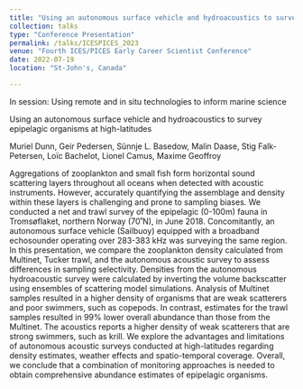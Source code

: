 ```yaml
---
title: "Using an autonomous surface vehicle and hydroacoustics to survey epipelagic organisms at high-latitudes"
collection: talks
type: "Conference Presentation"
permalink: /talks/ICESPICES_2023
venue: "Fourth ICES/PICES Early Career Scientist Conference"
date: 2022-07-19
location: "St-John's, Canada"

---
```

In session: ​Using remote and in ​situ technologies to inform marine science 

Using an autonomous surface vehicle and hydroacoustics to survey epipelagic organisms at high-latitudes

Muriel Dunn, Geir Pedersen, Sünnje L. Basedow, Malin Daase, Stig Falk-Petersen, Loïc Bachelot, Lionel Camus, Maxime Geoffroy

Aggregations of zooplankton and small fish form horizontal sound scattering layers throughout all oceans when detected with acoustic instruments. However, accurately quantifying the assemblage and density within these layers is challenging and prone to sampling biases. We conducted a net and trawl survey of the epipelagic (0-100m) fauna in Tromsøflaket, northern Norway (70˚N), in June 2018. Concomitantly, an autonomous surface vehicle (Sailbuoy) equipped with a broadband echosounder operating over 283-383 kHz was surveying the same region. In this presentation, we compare the zooplankton density calculated from Multinet, Tucker trawl, and the autonomous acoustic survey to assess differences in sampling selectivity. Densities from the autonomous hydroacoustic survey were calculated by inverting the volume backscatter using ensembles of scattering model simulations. Analysis of Multinet samples resulted in a higher density of organisms that are weak scatterers and poor swimmers, such as copepods. In contrast, estimates for the trawl samples resulted in 99% lower overall abundance than those from the Multinet. The acoustics reports a higher density of weak scatterers that are strong swimmers, such as krill. We explore the advantages and limitations of autonomous acoustic surveys conducted at high-latitudes regarding density estimates, weather effects and spatio-temporal coverage. Overall, we conclude that a combination of monitoring approaches is needed to obtain comprehensive abundance estimates of epipelagic organisms.
